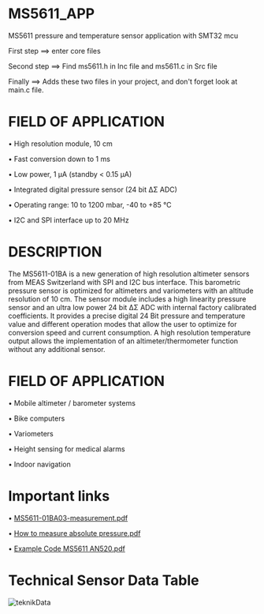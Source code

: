 # MS5611_APP
 MS5611 pressure and temperature sensor application with SMT32 mcu

First step ==> enter core files

Second step ==> Find ms5611.h  in Inc file and ms5611.c in Src file

Finally  ==> Adds these two files in your project, and don't forget look at main.c file. 


# FIELD OF APPLICATION
• High resolution module, 10 cm

• Fast conversion down to 1 ms

• Low power, 1 µA (standby < 0.15 µA)

• Integrated digital pressure sensor (24 bit ΔΣ ADC)

• Operating range: 10 to 1200 mbar, -40 to +85 °C

• I2C and SPI interface up to 20 MHz



# DESCRIPTION
The MS5611-01BA is a new generation of high resolution altimeter sensors from MEAS Switzerland with SPI and I2C bus interface. 
This barometric pressure sensor is optimized for altimeters and variometers with an
altitude resolution of 10 cm. The sensor module includes a high linearity pressure sensor and an ultra low power
24 bit ΔΣ ADC with internal factory calibrated coefficients. It provides a precise digital 24 Bit pressure and
temperature value and different operation modes that allow the user to optimize for conversion speed and
current consumption. A high resolution temperature output allows the implementation of an
altimeter/thermometer function without any additional sensor.


# FIELD OF APPLICATION
• Mobile altimeter / barometer systems

• Bike computers

• Variometers

• Height sensing for medical alarms

• Indoor navigation


# Important links
•	[MS5611-01BA03-measurement.pdf](https://github.com/YEK-Kayra/MS5611_APP/files/13853362/MS5611-01BA03-measurement.pdf)

• [How to measure absolute pressure.pdf](https://github.com/YEK-Kayra/MS5611_APP/files/13834121/How.to.measure.absolute.pressure.pdf)

• [Example Code MS5611 AN520.pdf](https://github.com/YEK-Kayra/MS5611_APP/files/13853350/Example.Code.MS5611.AN520.pdf)


# Technical Sensor Data Table
![teknikData](https://github.com/YEK-Kayra/MS5611_APP/assets/124110070/77df8082-be08-43d6-8971-a5908d68bc02)



